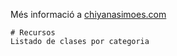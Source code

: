Més informació a [chiyanasimoes.com](https://www.chiyanasimoes.com)

```
# Recursos
Listado de clases por categoria


```
